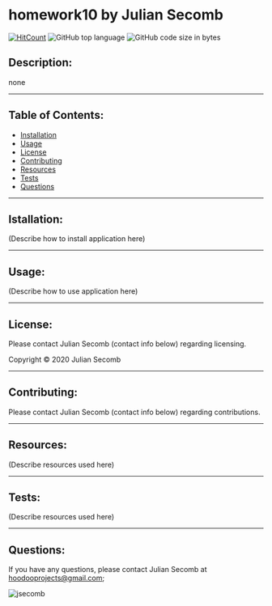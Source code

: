 # homework10 by Julian Secomb 

[![HitCount](http://hits.dwyl.com/{jsecomb}/{homework10}.svg)](http://hits.dwyl.com/{jsecomb}/{homework10})
![GitHub top language](https://img.shields.io/github/languages/top/jsecomb/homework10?style=flat-square)
![GitHub code size in bytes](https://img.shields.io/github/languages/code-size/jsecomb/homework10?style=flat-square)

## Description: 

none

---

## Table of Contents:
* [Installation](#installation)
* [Usage](#usage)
* [License](#license)
* [Contributing](#contributing)
* [Resources](#resources)
* [Tests](#tests)
* [Questions](#questions)

---

## Istallation: 

(Describe how to install application here)

---

## Usage: 

(Describe how to use application here)

---

## License: 

Please contact Julian Secomb (contact info below) regarding licensing.

Copyright © 2020 Julian Secomb

---

## Contributing:

Please contact Julian Secomb (contact info below) regarding contributions.

---

## Resources:

(Describe resources used here)

---

## Tests:

(Describe resources used here)

---

## Questions:

If you have any questions, please contact Julian Secomb at hoodooprojects@gmail.com;

<img src="https://avatars3.githubusercontent.com/u/59972103?v=4" alt="jsecomb"/>